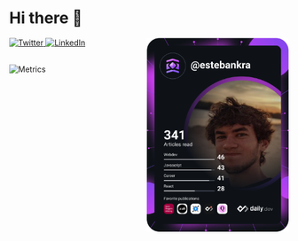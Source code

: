 # Hi there 👋

<div align="left">
  <a href="https://twitter.com/estebankra">
    <img
      src="https://img.shields.io/twitter/follow/estebankra?label=Twitter&logo=twitter&style=flat-square&color=1da1f2&logoColor=ffffff"
      alt="Twitter"
    />
  </a>
  <a href="https://linkedin.com/in/estebankra">
    <img
      src="https://img.shields.io/static/v1?logo=linkedin&style=flat-square&color=0072b1&label=LinkedIn&message=%E2%98%86"
      alt="LinkedIn"
    />
  </a>

  <a href="https://app.daily.dev/estebankra" target="_blank">
    <img
      width="256"
      align="right"
      src="https://github.com/estebankra/estebankra/blob/development/devcard.svg"
    />
  </a>
</div>

<br />

![Metrics](https://metrics.lecoq.io/estebankra)


<!--
**estebankra/estebankra** is a ✨ _special_ ✨ repository because its `README.md` (this file) appears on your GitHub profile.

Here are some ideas to get you started:

- 🔭 I’m currently working on ...
- 🌱 I’m currently learning ...
- 👯 I’m looking to collaborate on ...
- 🤔 I’m looking for help with ...
- 💬 Ask me about ...
- 📫 How to reach me: ...
- 😄 Pronouns: ...
- ⚡ Fun fact: ...
-->
